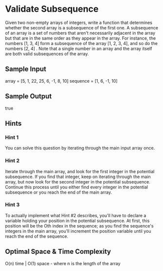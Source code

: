 # Validate Subsequence

Given two non-empty arrays of integers, write a function that determines whether the second array is a subsequence of the first one.
A subsequence of an array is a set of numbers that aren't necessarily adjacent in the array but that are in the same order as they appear in the array. For instance, the numbers [1, 3, 4] form a subsequence of the array [1, 2, 3, 4], and so do the numbers [2, 4] . Note that a single number in an array and the array itself are both valid subsequences of the array.


## Sample Input
array = [5, 1, 22, 25, 6, -1, 8, 10]
sequence = [1, 6, -1, 10]

## Sample Output
true

## Hints

### Hint 1
You can solve this question by iterating through the main input array once.
### Hint 2
Iterate through the main array, and look for the first integer in the potential subsequence. If you find that integer, keep on iterating through the main array, but now look for the second integer in the potential subsequence. Continue this process until you either find every integer in the potential subsequence or you reach the end of the main array.
### Hint 3
To actually implement what Hint #2 describes, you'll have to declare a variable holding your position in the potential subsequence. At first, this position will be the Oth index in the sequence; as you find the sequence's integers in the main array, you'll increment the position variable until you reach the end of the sequence.

## Optimal Space & Time Complexity
O(n) time | O(1) space - where n is the length of the array
